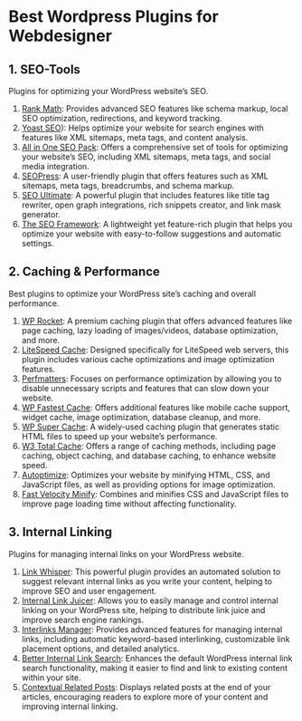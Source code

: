 # Best Wordpress Plugins for Webdesigner

## 1. SEO-Tools

Plugins for optimizing your WordPress website’s SEO.

1.	[Rank Math](https://wordpress.org/plugins/seo-by-rank-math/): Provides advanced SEO features like schema markup, local SEO optimization, redirections, and keyword tracking.
2.	[Yoast SEO](https://wordpress.org/plugins/wordpress-seo/)): Helps optimize your website for search engines with features like XML sitemaps, meta tags, and content analysis.
3.	[All in One SEO Pack](https://wordpress.org/plugins/all-in-one-seo-pack/): Offers a comprehensive set of tools for optimizing your website’s SEO, including XML sitemaps, meta tags, and social media integration.
4.	[SEOPress](https://wordpress.org/plugins/wp-seopress/): A user-friendly plugin that offers features such as XML sitemaps, meta tags, breadcrumbs, and schema markup.
5.	[SEO Ultimate](https://wordpress.org/plugins/seo-ultimate/): A powerful plugin that includes features like title tag rewriter, open graph integrations, rich snippets creator, and link mask generator.
6.	[The SEO Framework](https://wordpress.org/plugins/autodescription/): A lightweight yet feature-rich plugin that helps you optimize your website with easy-to-follow suggestions and automatic settings.

## 2. Caching & Performance

Best plugins to optimize your WordPress site’s caching and overall performance.

1.	[WP Rocket](https://wp-rocket.me/): A premium caching plugin that offers advanced features like page caching, lazy loading of images/videos, database optimization, and more.
2.	[LiteSpeed Cache](https://www.litespeedtech.com/products/cache-plugins/wordpress-acceleration): Designed specifically for LiteSpeed web servers, this plugin includes various cache optimizations and image optimization features.
3.	[Perfmatters](https://perfmatters.io/): Focuses on performance optimization by allowing you to disable unnecessary scripts and features that can slow down your website.
4.	[WP Fastest Cache](https://www.wpfastestcache.com/): Offers additional features like mobile cache support, widget cache, image optimization, database cleanup, and more.
5.	[WP Super Cache](https://wordpress.org/plugins/wp-super-cache/): A widely-used caching plugin that generates static HTML files to speed up your website’s performance.
6.	[W3 Total Cache](https://wordpress.org/plugins/w3-total-cache/): Offers a range of caching methods, including page caching, object caching, and database caching, to enhance website speed.
7.	[Autoptimize](https://wordpress.org/plugins/autoptimize/): Optimizes your website by minifying HTML, CSS, and JavaScript files, as well as providing options for image optimization.
8.	[Fast Velocity Minify](https://wordpress.org/plugins/fast-velocity-minify/): Combines and minifies CSS and JavaScript files to improve page loading time without affecting functionality.

## 3. Internal Linking

Plugins for managing internal links on your WordPress website.

1. [Link Whisper](https://linkwhisper.com/): This powerful plugin provides an automated solution to suggest relevant internal links as you write your content, helping to improve SEO and user engagement.
2.	[Internal Link Juicer](https://wordpress.org/plugins/search/internal-link-juicer/): Allows you to easily manage and control internal linking on your WordPress site, helping to distribute link juice and improve search engine rankings.
3.	[Interlinks Manager](https://codecanyon.net/item/interlinks-manager/): Provides advanced features for managing internal links, including automatic keyword-based interlinking, customizable link placement options, and detailed analytics.
4.	[Better Internal Link Search](https://wordpress.org/plugins/better-internal-link-search/): Enhances the default WordPress internal link search functionality, making it easier to find and link to existing content within your site.
5.	[Contextual Related Posts](https://wordpress.org/plugins/contextual-related-posts/): Displays related posts at the end of your articles, encouraging readers to explore more of your content and improving internal linking.

